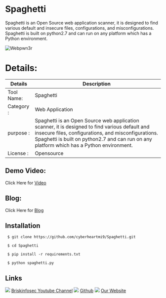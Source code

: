 Spaghetti
============
Spaghetti is an Open Source web application scanner, it is designed to find various default and insecure files, configurations, and misconfigurations. Spaghetti is built on python2.7 and can run on any platform which has a Python environment.

![Webpwn3r](https://briskinfosec.com//assets/tooloftheday/150.jpg)

Details:
============
|  Details | Description   |
| ------------ | ------------ |
|Tool Name:| Spaghetti |
|Category :| Web Application|
|purpose  :| Spaghetti is an Open Source web application scanner, it is designed to find various default and insecure files, configurations, and misconfigurations. Spaghetti is built on python2.7 and can run on any platform which has a Python environment. |
|License :| Opensource

Demo Video:
-----------------
Click Here for [Video](https://www.youtube.com/watch?v=56FH4Nlnj6M "Video")

Blog: 
--------------
Click Here for [Blog](https://briskinfosec.com/tooloftheday/toolofthedaydetail/Spaghetti-Web-Application-Security-Scanner "Blog")

Installation
----------------
     $ git clone https://github.com/cyberheartmi9/Spaghetti.git

     $ cd Spaghetti 

     $ pip install -r requirements.txt

     $ python spaghetti.py

     
Links
----------------
![ ](https://img.icons8.com/color/15/000000/youtube-play.png) [Briskinfosec Youtube Channel](https://www.youtube.com/channel/UCcPmqqYETcO_7-6p_uUsF1w "Briskinfosec Youtube Channel")
 ![ ](https://img.icons8.com/glyph-neue/15/000000/github.png) [Github](https://github.com/briskinfosec "Github") 
![ ](https://img.icons8.com/ios/15/000000/internet--v2.png) [Our Website](https://www.briskinfosec.com/ "Our Website")
